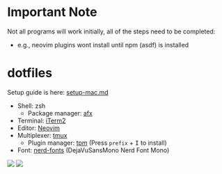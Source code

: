 # Important Note

Not all programs will work initially, all of the steps need to be completed:
- e.g., neovim plugins wont install until npm (asdf) is installed

# dotfiles

Setup guide is here: [setup-mac.md](./etc/docs/setup-mac.md)

- Shell: zsh
  - Package manager: [afx](https://github.com/babarot/afx/)
- Terminal: [iTerm2](https://iterm2.com/)
- Editor: [Neovim](https://github.com/neovim/neovim)
- Multiplexer: [tmux](https://github.com/tmux/tmux)
  - Plugin manager: [tpm](https://github.com/tmux-plugins/tpm) (Press `prefix` + <kbd>I</kbd> to install)
- Font: [nerd-fonts](https://github.com/ryanoasis/nerd-fonts#font-installation) (DejaVuSansMono Nerd Font Mono)

[![][afx]](https://babarot.me/afx)
[![][neovim]](https://neovim.io/)


[afx]:    https://img.shields.io/github/v/release/babarot/afx?color=EF2D5E&display_name=release&label=AFX&logo=alchemy&logoColor=EF2D5E&sort=semver
[neovim]: https://img.shields.io/badge/neovim-v0.8.0-57A143.svg?style=popout&logo=neovim&logoColor=

<!--
[tmux]: https://img.shields.io/badge/tmux-3.3a-1BB91F.svg?style=popout&logo=tmux
[afx]:  https://img.shields.io/badge/afx-latest-EF2D5E.svg?style=popout&logo=alchemy

[brew]:   https://img.shields.io/badge/brew-mac-FBB040.svg?style=flat&logo=homebrew
[iterm2]: https://img.shields.io/badge/iTerm2-3.4.19_%28OS_10.15%2B%29-000000.svg?style=popout&logo=iterm2
-->
